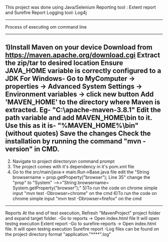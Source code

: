 This project was done using Java/Selenium
Reporting tool : Extent report and Surefire Report
Logging tool: Log4j

--------------------------------------------------------------------
Process of executing om command line


------------------------------------------------------
1)Install Maven on your device
Download from https://maven.apache.org/download.cgi
Extract the zip/tar to desired location 
Ensure JAVA_HOME variable is correctly configured to a JDK
For Windows-
Go to MyComputer -> properties -> Advanced System Settings -> Environment variables -> click new button
Add 'MAVEN_HOME' to the directory where Maven is extracted. Eg- "C:\apache-maven-3.8.1"
Edit the path variable and add MAVEN_HOME\bin to it. Use this as it is- "%MAVEN_HOME%\bin" (without quotes)
Save the changes
Check the installation by running the command "mvn -version" in CMD.
----------------------------------------------------------------------
2) Navigate to project directoryon command prompt
3) The project comes with it's dependency in it's pom.xml file
4) Go to the src/main/java-> main.Run->Base.java file edit the "String browsername = prop.getProperty("browser"); Line 35" 
 change the "prop" to "System" -->>"String browsername= System.getProperty("browser");" 
5)To run the code on chrome simple input "mvn test -Dbrowser=chrome" on the cmd
6)To run the code on chrome simple input "mvn test -Dbrowser=firefox" on the cmd


---------------------------------------------------------------------
Reports
At the end of test execution, Refresh "MavenProject" project folder and expand target folder.
-Go to reports -> Open index.html file  It will open testng execution Extent report
-Go to surefire-reports -> Open index.html file. It will open testng execution Surefire report
-Log files can be found on the project directory format "application."****".log"


 
